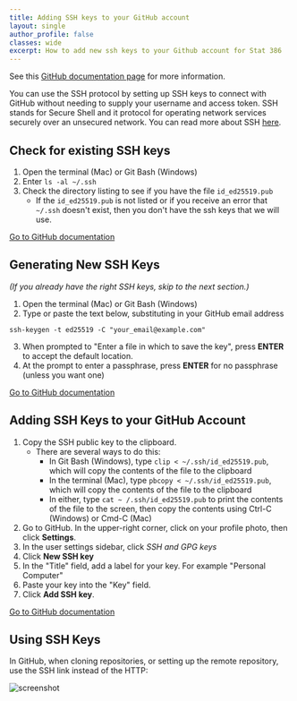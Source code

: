 ```yaml
---
title: Adding SSH keys to your GitHub account
layout: single
author_profile: false
classes: wide
excerpt: How to add new ssh keys to your Github account for Stat 386
---
```



See this [GitHub documentation page](https://docs.github.com/en/authentication/connecting-to-github-with-ssh/about-ssh) for more information.

You can use the SSH protocol by setting up SSH keys to connect with GitHub without
needing to supply your username and access token.  SSH stands for Secure Shell
and it protocol for operating network services securely over an unsecured network.
You can read more about SSH [here](https://en.wikipedia.org/wiki/Secure_Shell).

## Check for existing SSH keys
1. Open the terminal (Mac) or Git Bash (Windows)
2. Enter ```ls -al ~/.ssh```
3. Check the directory listing to see if you have the file `id_ed25519.pub`
    * If the `id_ed25519.pub` is not listed or if you receive an error that `~/.ssh` doesn't exist, then you don't have the ssh keys that we will use.
    
[Go to GitHub documentation](https://docs.github.com/en/authentication/connecting-to-github-with-ssh/checking-for-existing-ssh-keys)

## Generating New SSH Keys
*(If you already have the right SSH keys, skip to the next section.)*
1. Open the terminal (Mac) or Git Bash (Windows)
2. Type or paste the text below, substituting in your GitHub email address
```
ssh-keygen -t ed25519 -C "your_email@example.com"
```
3. When prompted to "Enter a file in which to save the key", press **ENTER** to accept the default location.
4. At the prompt to enter a passphrase, press **ENTER** for no passphrase (unless you want one)

[Go to GitHub documentation](https://docs.github.com/en/authentication/connecting-to-github-with-ssh/generating-a-new-ssh-key-and-adding-it-to-the-ssh-agent)

## Adding SSH Keys to your GitHub Account

1. Copy the SSH public key to the clipboard. 
    * There are several ways to do this:
        - In Git Bash (Windows), type ```clip < ~/.ssh/id_ed25519.pub```, which will copy the contents of the file to the clipboard
        - In the terminal (Mac), type ```pbcopy < ~/.ssh/id_ed25519.pub```, which will copy the contents of the file to the clipboard
        - In either, type ```cat ~ /.ssh/id_ed25519.pub``` to print the contents of the file to the screen, then copy the contents using Ctrl-C (Windows) or Cmd-C (Mac)
2. Go to GitHub.  In the upper-right corner, click on your profile photo, then click **Settings**.  
3. In the user settings sidebar, click *SSH and GPG keys*
4. Click **New SSH key**
5. In the "Title" field, add a label for your key.  For example "Personal Computer"
6. Paste your key into the "Key" field.
7. Click **Add SSH key**.

[Go to GitHub documentation](https://docs.github.com/en/authentication/connecting-to-github-with-ssh/adding-a-new-ssh-key-to-your-github-account)

## Using SSH Keys
In GitHub, when cloning repositories, or setting up the remote repository, use the SSH link instead of the HTTP:

![screenshot]({{site.url}}/{{site.baseurl}}/assets/images/github-ssh.png)